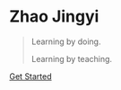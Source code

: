 # Zhao Jingyi

> Learning by doing. 
>
> Learning by teaching.










[Get Started](README.md)







